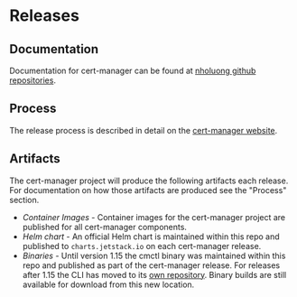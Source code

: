 # Releases

## Documentation

Documentation for cert-manager can be found at [nholuong github repositories](https://github.com/nholuongut/cert-manager).

## Process

The release process is described in detail on the [cert-manager website](https://cert-manager.io/docs/contributing/release-process/).

## Artifacts

The cert-manager project will produce the following artifacts each release. For documentation on how those artifacts are produced see the "Process" section.

- *Container Images* - Container images for the cert-manager project are published for all cert-manager components. 
- *Helm chart* - An official Helm chart is maintained within this repo and published to `charts.jetstack.io` on each cert-manager release.
- *Binaries* - Until version 1.15 the cmctl binary was maintained within this repo and published as part of the cert-manager release. For releases after 1.15 the CLI has moved to its [own repository](https://github.com/nholuongut/cert-manage). Binary builds are still available for download from this new location.


